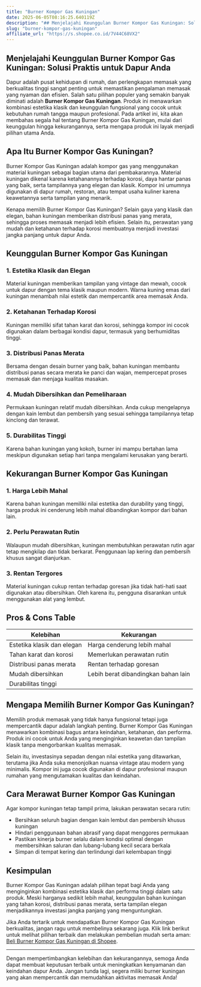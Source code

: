 ```yaml
---
title: "Burner Kompor Gas Kuningan"
date: 2025-06-05T08:16:25.640119Z
description: "## Menjelajahi Keunggulan Burner Kompor Gas Kuningan: Solusi Praktis untuk Dapur Anda..."
slug: "burner-kompor-gas-kuningan"
affiliate_url: "https://s.shopee.co.id/7V44C68VX2"
---
```

## Menjelajahi Keunggulan Burner Kompor Gas Kuningan: Solusi Praktis untuk Dapur Anda

Dapur adalah pusat kehidupan di rumah, dan perlengkapan memasak yang berkualitas tinggi sangat penting untuk memastikan pengalaman memasak yang nyaman dan efisien. Salah satu pilihan populer yang semakin banyak diminati adalah **Burner Kompor Gas Kuningan**. Produk ini menawarkan kombinasi estetika klasik dan keunggulan fungsional yang cocok untuk kebutuhan rumah tangga maupun profesional. Pada artikel ini, kita akan membahas segala hal tentang Burner Kompor Gas Kuningan, mulai dari keunggulan hingga kekurangannya, serta mengapa produk ini layak menjadi pilihan utama Anda.

## Apa Itu Burner Kompor Gas Kuningan?

Burner Kompor Gas Kuningan adalah kompor gas yang menggunakan material kuningan sebagai bagian utama dari pembakarannya. Material kuningan dikenal karena ketahanannya terhadap korosi, daya hantar panas yang baik, serta tampilannya yang elegan dan klasik. Kompor ini umumnya digunakan di dapur rumah, restoran, atau tempat usaha kuliner karena keawetannya serta tampilan yang menarik.

Kenapa memilih Burner Kompor Gas Kuningan? Selain gaya yang klasik dan elegan, bahan kuningan memberikan distribusi panas yang merata, sehingga proses memasak menjadi lebih efisien. Selain itu, perawatan yang mudah dan ketahanan terhadap korosi membuatnya menjadi investasi jangka panjang untuk dapur Anda.

## Keunggulan Burner Kompor Gas Kuningan

### 1. Estetika Klasik dan Elegan
Material kuningan memberikan tampilan yang vintage dan mewah, cocok untuk dapur dengan tema klasik maupun modern. Warna kuning emas dari kuningan menambah nilai estetik dan mempercantik area memasak Anda.

### 2. Ketahanan Terhadap Korosi
Kuningan memiliki sifat tahan karat dan korosi, sehingga kompor ini cocok digunakan dalam berbagai kondisi dapur, termasuk yang berhumiditas tinggi.

### 3. Distribusi Panas Merata
Bersama dengan desain burner yang baik, bahan kuningan membantu distribusi panas secara merata ke panci dan wajan, mempercepat proses memasak dan menjaga kualitas masakan.

### 4. Mudah Dibersihkan dan Pemeliharaan
Permukaan kuningan relatif mudah dibersihkan. Anda cukup mengelapnya dengan kain lembut dan pembersih yang sesuai sehingga tampilannya tetap kinclong dan terawat.

### 5. Durabilitas Tinggi
Karena bahan kuningan yang kokoh, burner ini mampu bertahan lama meskipun digunakan setiap hari tanpa mengalami kerusakan yang berarti.

## Kekurangan Burner Kompor Gas Kuningan

### 1. Harga Lebih Mahal
Karena bahan kuningan memiliki nilai estetika dan durability yang tinggi, harga produk ini cenderung lebih mahal dibandingkan kompor dari bahan lain.

### 2. Perlu Perawatan Rutin
Walaupun mudah dibersihkan, kuningan membutuhkan perawatan rutin agar tetap mengkilap dan tidak berkarat. Penggunaan lap kering dan pembersih khusus sangat dianjurkan.

### 3. Rentan Tergores
Material kuningan cukup rentan terhadap goresan jika tidak hati-hati saat digunakan atau dibersihkan. Oleh karena itu, pengguna disarankan untuk menggunakan alat yang lembut.

## Pros & Cons Table

| Kelebihan                                      | Kekurangan                                |
|------------------------------------------------|-------------------------------------------|
| Estetika klasik dan elegan                   | Harga cenderung lebih mahal                |
| Tahan karat dan korosi                        | Memerlukan perawatan rutin                |
| Distribusi panas merata                       | Rentan terhadap goresan                   |
| Mudah dibersihkan                            | Lebih berat dibandingkan bahan lain      |
| Durabilitas tinggi                           |                                              |

## Mengapa Memilih Burner Kompor Gas Kuningan?

Memilih produk memasak yang tidak hanya fungsional tetapi juga mempercantik dapur adalah langkah penting. Burner Kompor Gas Kuningan menawarkan kombinasi bagus antara keindahan, ketahanan, dan performa. Produk ini cocok untuk Anda yang menginginkan keawetan dan tampilan klasik tanpa mengorbankan kualitas memasak.

Selain itu, investasinya sepadan dengan nilai estetika yang ditawarkan, terutama jika Anda suka menonjolkan nuansa vintage atau modern yang minimalis. Kompor ini juga cocok digunakan di dapur profesional maupun rumahan yang mengutamakan kualitas dan keindahan.

## Cara Merawat Burner Kompor Gas Kuningan

Agar kompor kuningan tetap tampil prima, lakukan perawatan secara rutin:
- Bersihkan seluruh bagian dengan kain lembut dan pembersih khusus kuningan
- Hindari penggunaan bahan abrasif yang dapat menggores permukaan
- Pastikan kinerja burner selalu dalam kondisi optimal dengan membersihkan saluran dan lubang-lubang kecil secara berkala
- Simpan di tempat kering dan terlindungi dari kelembapan tinggi

## Kesimpulan

Burner Kompor Gas Kuningan adalah pilihan tepat bagi Anda yang menginginkan kombinasi estetika klasik dan performa tinggi dalam satu produk. Meski harganya sedikit lebih mahal, keunggulan bahan kuningan yang tahan korosi, distribusi panas merata, serta tampilan elegan menjadikannya investasi jangka panjang yang menguntungkan.

Jika Anda tertarik untuk mendapatkan Burner Kompor Gas Kuningan berkualitas, jangan ragu untuk membelinya sekarang juga. Klik link berikut untuk melihat pilihan terbaik dan melakukan pembelian mudah serta aman: [Beli Burner Kompor Gas Kuningan di Shopee](https://s.shopee.co.id/7V44C68VX2).

---

Dengan mempertimbangkan kelebihan dan kekurangannya, semoga Anda dapat membuat keputusan terbaik untuk meningkatkan kenyamanan dan keindahan dapur Anda. Jangan tunda lagi, segera miliki burner kuningan yang akan mempercantik dan memudahkan aktivitas memasak Anda!